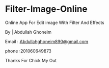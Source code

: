 # Filter-Image-Online
Online App For Edit image With Filter And Effects


By | Abdullah Ghoneim

Email : Abdullahghoneim890@gmail.com

phone :201060649873 


Thanks For Chick My Out 
